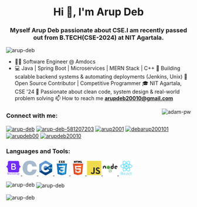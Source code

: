 


<h1 align="center">Hi 👋, I'm Arup Deb</h1>
<h3 align="center">Myself Arup Deb passionate about CSE.I am recently passed out from B.TECH(CSE-2024) at NIT Agartala.</h3>

<p align="left"> <img src="https://komarev.com/ghpvc/?username=arup-deb&label=Profile%20views&color=0e75b6&style=flat" alt="arup-deb" /> </p>

- 👨‍💻 Software Engineer @ Amdocs
- 💻 Java | Spring Boot | Microservices | MERN Stack | C++
🔧 Building scalable backend systems & automating deployments (Jenkins, Unix)
🌱 Open Source Contributor | Competitive Programmer
🎓 NIT Agartala, CSE '24
🚀 Passionate about clean code, system design & real-world problem solving
📫 How to reach me **arupdeb20010@gmail.com**
<p><img align="right" src="https://github.com/Adam-pw/Adam-pw/blob/main/animation_500_kxa883sd.gif" alt="adam-pw" /></p>
<h3 align="left">Connect with me:</h3>
<p align="left">
<a href="https://codepen.io/arup-deb" target="blank"><img align="center" src="https://raw.githubusercontent.com/rahuldkjain/github-profile-readme-generator/master/src/images/icons/Social/codepen.svg" alt="arup-deb" height="30" width="40" /></a>
<a href="https://linkedin.com/in/arup-deb-581207203" target="blank"><img align="center" src="https://raw.githubusercontent.com/rahuldkjain/github-profile-readme-generator/master/src/images/icons/Social/linked-in-alt.svg" alt="arup-deb-581207203" height="30" width="40" /></a>
<a href="https://www.codechef.com/users/arup2001" target="blank"><img align="center" src="https://cdn.jsdelivr.net/npm/simple-icons@3.1.0/icons/codechef.svg" alt="arup2001" height="30" width="40" /></a>
<a href="https://www.hackerrank.com/debarup200101" target="blank"><img align="center" src="https://raw.githubusercontent.com/rahuldkjain/github-profile-readme-generator/master/src/images/icons/Social/hackerrank.svg" alt="debarup200101" height="30" width="40" /></a>
<a href="https://codeforces.com/profile/arupdeb00" target="blank"><img align="center" src="https://raw.githubusercontent.com/rahuldkjain/github-profile-readme-generator/master/src/images/icons/Social/codeforces.svg" alt="arupdeb00" height="30" width="40" /></a>
<a href="https://auth.geeksforgeeks.org/user/arupdeb20010" target="blank"><img align="center" src="https://raw.githubusercontent.com/rahuldkjain/github-profile-readme-generator/master/src/images/icons/Social/geeks-for-geeks.svg" alt="arupdeb20010" height="30" width="40" /></a>
</p>

<h3 align="left">Languages and Tools:</h3>
<p align="left"> <a href="https://getbootstrap.com" target="_blank" rel="noreferrer"> <img src="https://raw.githubusercontent.com/devicons/devicon/master/icons/bootstrap/bootstrap-plain-wordmark.svg" alt="bootstrap" width="40" height="40"/> </a> <a href="https://www.cprogramming.com/" target="_blank" rel="noreferrer"> <img src="https://raw.githubusercontent.com/devicons/devicon/master/icons/c/c-original.svg" alt="c" width="40" height="40"/> </a> <a href="https://www.w3schools.com/cpp/" target="_blank" rel="noreferrer"> <img src="https://raw.githubusercontent.com/devicons/devicon/master/icons/cplusplus/cplusplus-original.svg" alt="cplusplus" width="40" height="40"/> </a> <a href="https://www.w3schools.com/css/" target="_blank" rel="noreferrer"> <img src="https://raw.githubusercontent.com/devicons/devicon/master/icons/css3/css3-original-wordmark.svg" alt="css3" width="40" height="40"/> </a> <a href="https://www.w3.org/html/" target="_blank" rel="noreferrer"> <img src="https://raw.githubusercontent.com/devicons/devicon/master/icons/html5/html5-original-wordmark.svg" alt="html5" width="40" height="40"/> </a> <a href="https://developer.mozilla.org/en-US/docs/Web/JavaScript" target="_blank" rel="noreferrer"> <img src="https://raw.githubusercontent.com/devicons/devicon/master/icons/javascript/javascript-original.svg" alt="javascript" width="40" height="40"/> </a> <a href="https://nodejs.org" target="_blank" rel="noreferrer"> <img src="https://raw.githubusercontent.com/devicons/devicon/master/icons/nodejs/nodejs-original-wordmark.svg" alt="nodejs" width="40" height="40"/> </a> <a href="https://reactjs.org/" target="_blank" rel="noreferrer"> <img src="https://raw.githubusercontent.com/devicons/devicon/master/icons/react/react-original-wordmark.svg" alt="react" width="40" height="40"/> </a> </p>

<p><img align="left" src="https://github-readme-stats.vercel.app/api/top-langs?username=arup-deb&show_icons=true&locale=en&layout=compact" alt="arup-deb" /></p>

<p>&nbsp;<img align="center" src="https://github-readme-stats.vercel.app/api?username=arup-deb&show_icons=true&locale=en" alt="arup-deb" /></p>

<p><img align="center" src="https://github-readme-streak-stats.herokuapp.com/?user=arup-deb&" alt="arup-deb" /></p>

<br />


  
